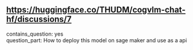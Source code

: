 ## https://huggingface.co/THUDM/cogvlm-chat-hf/discussions/7

contains_question: yes  
question_part: How to deploy this model on sage maker and use as a api  
